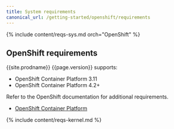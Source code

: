 ```yaml
---
title: System requirements
canonical_url: /getting-started/openshift/requirements
---
```


{% include content/reqs-sys.md orch="OpenShift" %}

## OpenShift requirements

{{site.prodname}} {{page.version}} supports:

- OpenShift Container Platform 3.11
- OpenShift Container Platform 4.2+

Refer to the OpenShift documentation for additional requirements.

- [OpenShift Container Platform](https://docs.openshift.com/container-platform/3.11/install/prerequisites.html)

{% include content/reqs-kernel.md %}
